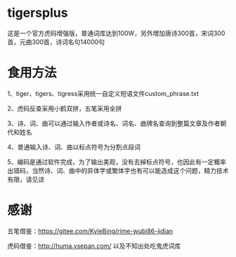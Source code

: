 # tigersplus
这是一个官方虎码增强版，普通词库达到100W，另外增加唐诗300首，宋词300首，元曲300首，诗词名句14000句

# 食用方法
1、tiger、tigers、tigress采用统一自定义短语文件custom_phrase.txt

2、虎码反查采用小鹤双拼，五笔采用全拼

3、诗、词、曲可以通过输入作者或诗名、词名、曲牌名查询到整篇文章及作者朝代和姓名

4、普通输入诗、词、曲以标点符号为分割点段词

5、编码是通过软件完成，为了输出美观，没有去掉标点符号，也因此有一定概率出错码，当然诗、词、曲中的异体字或繁体字也有可以能造成这个问题，精力技术有限，请见谅     

# 感谢
五笔借鉴：https://gitee.com/KyleBing/rime-wubi86-jidian

虎码借鉴：http://huma.ysepan.com/ 以及不知出处吃鬼虎词库  

